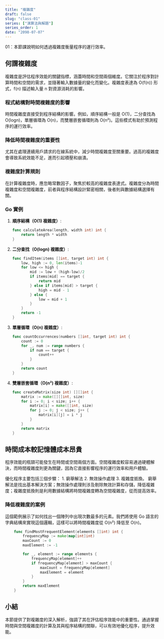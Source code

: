 ```yaml
---
title: "複雜度"
draft: false
slug: "class-01"
series: ["演算法與解題"]
series_order: 1
date: "2098-07-07"
---
```

01：本節課說明如何透過複雜度衡量程序的運行效率。

## 何謂複雜度
複雜度是評估程序效能的關鍵指標，涵蓋時間和空間兩個維度。它關注於程序對計算時間和空間的需求，並隨著輸入數據量的變化而變化。複雜度表達為 O(f(n)) 形式，f(n) 描述輸入量 n 對資源消耗的影響。

### 程式結構對時間複雜度的影響
時間複雜度直接受到程序結構的影響。例如，順序結構一般是 O(1)，二分查找為 O(logn)，單層循環為 O(n)，而雙層嵌套循環則為 O(n²)。這些模式有助於預測程序的運行效率。

### 降低時間複雜度的重要性
尤其在處理連續用戶請求的在線系統中，減少時間複雜度至關重要。過高的複雜度會導致系統效能不足，進而引起積壓和崩潰。

### 複雜度計算規則
在計算複雜度時，應忽略常數因子，聚焦於較高的複雜度表達式。複雜度分為時間複雜度和空間複雜度，前者與程序結構設計緊密相關，後者則與數據結構選擇有關。

### Go 實例

1. **順序結構（O(1) 複雜度）**:
   ```go
   func calculateArea(length, width int) int {
       return length * width
   }
   ```

2. **二分查找（O(logn) 複雜度）**:
   ```go
   func findItem(items []int, target int) int {
       low, high := 0, len(items)-1
       for low <= high {
           mid := low + (high-low)/2
           if items[mid] == target {
               return mid
           } else if items[mid] > target {
               high = mid - 1
           } else {
               low = mid + 1
           }
       }
       return -1
   }
   ```

3. **單層循環（O(n) 複雜度）**:
   ```go
   func countOccurrences(numbers []int, target int) int {
       count := 0
       for _, num := range numbers {
           if num == target {
               count++
           }
       }
       return count
   }
   ```

4. **雙層嵌套循環（O(n²) 複雜度）**:
   ```go
   func createMatrix(size int) [][]int {
       matrix := make([][]int, size)
       for i := 0; i < size; i++ {
           matrix[i] = make([]int, size)
           for j := 0; j < size; j++ {
               matrix[i][j] = i * j
           }
       }
       return matrix
   }
   ```

## 時間成本較記憶體成本昂貴
程序效能的瓶頸可能發生在時間或空間兩個方面。空間複雜度較容易通過硬體解決，而時間複雜度則更為關鍵，因為它直接影響程序的運行效率和用戶體驗。

優化程序主要包括三個步驟：
    1. 窮舉解法
    2. 無效操作處理
    3. 複雜度抵換。
窮舉解法是找出基本解決方案；無效操作處理則涉及剔除無效計算和存儲，降低複雜度；複雜度抵換則是利用數據結構將時間複雜度轉為空間複雜度，從而提高效率。

### 降低複雜度的案例
這個範例展示了如何找出一個陣列中出現次數最多的元素。我們將使用 Go 語言的字典結構來實現這個邏輯，這樣可以將時間複雜度從 O(n²) 降低至 O(n)。
```go
    func findMostFrequentElement(elements []int) int {
        frequencyMap := make(map[int]int)
        maxCount := 0
        maxElement := -1

        for _, element := range elements {
            frequencyMap[element]++
            if frequencyMap[element] > maxCount {
                maxCount = frequencyMap[element]
                maxElement = element
            }
        }
        return maxElement
    }
```

## 小結
本節提供了對複雜度的深入解析，強調了其在評估程序效能中的重要性。通過掌握時間與空間複雜度的計算及其與程序結構的關聯，可以有效地優化程序，提升效能。